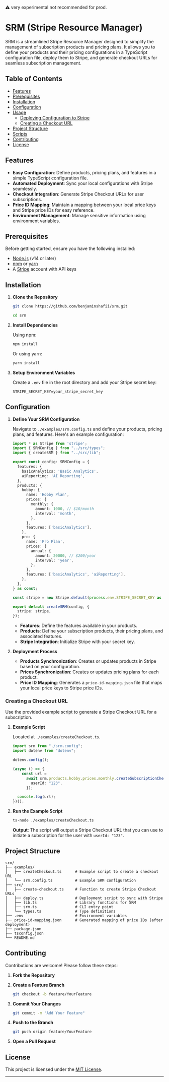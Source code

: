 ⚠️ very experimental not recommended for prod.

# SRM (Stripe Resource Manager)

SRM is a streamlined Stripe Resource Manager designed to simplify the management of subscription products and pricing plans. It allows you to define your products and their pricing configurations in a TypeScript configuration file, deploy them to Stripe, and generate checkout URLs for seamless subscription management.

## Table of Contents

- [Features](#features)
- [Prerequisites](#prerequisites)
- [Installation](#installation)
- [Configuration](#configuration)
- [Usage](#usage)
  - [Deploying Configuration to Stripe](#deploying-configuration-to-stripe)
  - [Creating a Checkout URL](#creating-a-checkout-url)
- [Project Structure](#project-structure)
- [Scripts](#scripts)
- [Contributing](#contributing)
- [License](#license)

## Features

- **Easy Configuration**: Define products, pricing plans, and features in a simple TypeScript configuration file.
- **Automated Deployment**: Sync your local configurations with Stripe seamlessly.
- **Checkout Integration**: Generate Stripe Checkout URLs for user subscriptions.
- **Price ID Mapping**: Maintain a mapping between your local price keys and Stripe price IDs for easy reference.
- **Environment Management**: Manage sensitive information using environment variables.

## Prerequisites

Before getting started, ensure you have the following installed:

- [Node.js](https://nodejs.org/) (v14 or later)
- [npm](https://www.npmjs.com/) or [yarn](https://yarnpkg.com/)
- A [Stripe](https://stripe.com/) account with API keys

## Installation

1. **Clone the Repository**

   ```bash
   git clone https://github.com/benjaminshafii/srm.git
   
   cd srm
   ```

2. **Install Dependencies**

   Using npm:

   ```bash
   npm install
   ```

   Or using yarn:

   ```bash
   yarn install
   ```

3. **Setup Environment Variables**

   Create a `.env` file in the root directory and add your Stripe secret key:

   ```env
   STRIPE_SECRET_KEY=your_stripe_secret_key
   ```

## Configuration

1. **Define Your SRM Configuration**

   Navigate to `./examples/srm.config.ts` and define your products, pricing plans, and features. Here's an example configuration:

   ```typescript
   import * as Stripe from 'stripe';
   import { SRMConfig } from "../src/types";
   import { createSRM } from "../src/lib";
   
   export const config: SRMConfig = {
     features: {
       basicAnalytics: 'Basic Analytics',
       aiReporting: 'AI Reporting',
     },
     products: {
       hobby: {
         name: 'Hobby Plan',
         prices: {
           monthly: {
             amount: 1000, // $10/month
             interval: 'month',
           },
         },
         features: ['basicAnalytics'],
       },
       pro: {
         name: 'Pro Plan',
         prices: {
           annual: {
             amount: 20000, // $200/year
             interval: 'year',
           },
         },
         features: ['basicAnalytics', 'aiReporting'],
       },
     },
   } as const;
   
   const stripe = new Stripe.default(process.env.STRIPE_SECRET_KEY as string, { apiVersion: '2024-06-20' });
   
   export default createSRM(config, {
     stripe: stripe,
   });
   ```

   - **Features**: Define the features available in your products.
   - **Products**: Define your subscription products, their pricing plans, and associated features.
   - **Stripe Integration**: Initialize Stripe with your secret key.



2. **Deployment Process**

   - **Products Synchronization**: Creates or updates products in Stripe based on your configuration.
   - **Prices Synchronization**: Creates or updates pricing plans for each product.
   - **Price ID Mapping**: Generates a `price-id-mapping.json` file that maps your local price keys to Stripe price IDs.

### Creating a Checkout URL

Use the provided example script to generate a Stripe Checkout URL for a subscription.

1. **Example Script**

   Located at `./examples/createCheckout.ts`.

   ```typescript
   import srm from "./srm.config";
   import dotenv from "dotenv";
   
   dotenv.config();
   
   (async () => {
       const url =
         await srm.products.hobby.prices.monthly.createSubscriptionCheckoutUrl({
           userId: "123",
         });
   
     console.log(url);
   })();
   ```

2. **Run the Example Script**

   ```bash
   ts-node ./examples/createCheckout.ts
   ```

   **Output**: The script will output a Stripe Checkout URL that you can use to initiate a subscription for the user with `userId: "123"`.

## Project Structure

```
srm/
├── examples/
│   ├── createCheckout.ts      # Example script to create a checkout URL
│   └── srm.config.ts          # Example SRM configuration
├── src/
│   ├── create-checkout.ts     # Function to create Stripe Checkout URLs
│   ├── deploy.ts              # Deployment script to sync with Stripe
│   ├── lib.ts                 # Library functions for SRM
│   ├── srm.ts                 # CLI entry point
│   └── types.ts               # Type definitions
├── .env                       # Environment variables
├── price-id-mapping.json      # Generated mapping of price IDs (after deployment)
├── package.json
├── tsconfig.json
└── README.md
```


## Contributing

Contributions are welcome! Please follow these steps:

1. **Fork the Repository**

2. **Create a Feature Branch**

   ```bash
   git checkout -b feature/YourFeature
   ```

3. **Commit Your Changes**

   ```bash
   git commit -m "Add Your Feature"
   ```

4. **Push to the Branch**

   ```bash
   git push origin feature/YourFeature
   ```

5. **Open a Pull Request**

## License

This project is licensed under the [MIT License](LICENSE).

---

